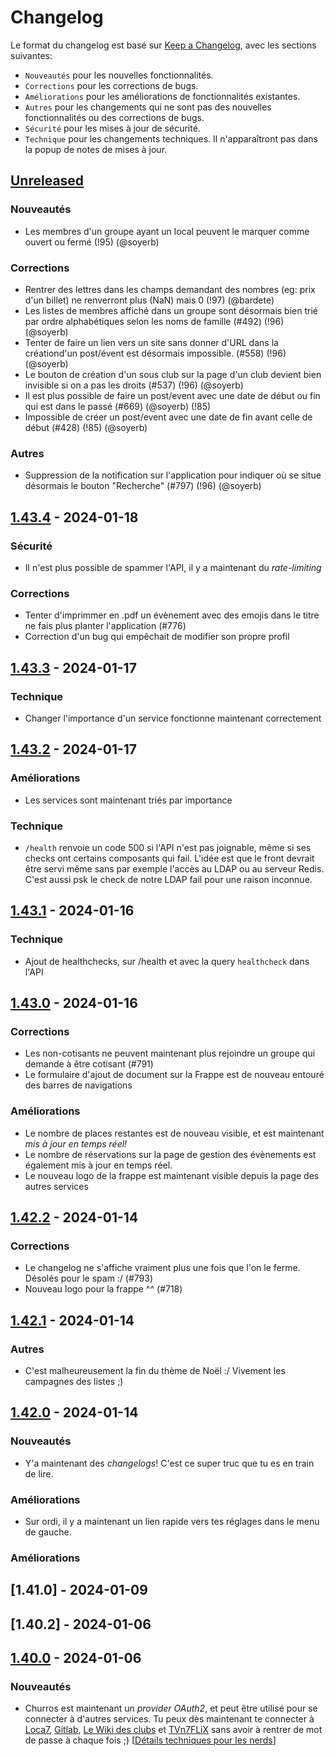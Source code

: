 # Changelog

Le format du changelog est basé sur [Keep a Changelog](https://keepachangelog.com/fr/1.1.0/), avec les sections suivantes:

- `Nouveautés` pour les nouvelles fonctionnalités.
- `Corrections` pour les corrections de bugs.
- `Améliorations` pour les améliorations de fonctionnalités existantes.
- `Autres` pour les changements qui ne sont pas des nouvelles fonctionnalités ou des corrections de bugs.
- `Sécurité` pour les mises à jour de sécurité.
- `Technique` pour les changements techniques. Il n'apparaîtront pas dans la popup de notes de mises à jour.

## [Unreleased]

### Nouveautés

- Les membres d'un groupe ayant un local peuvent le marquer comme ouvert ou fermé (!95) (@soyerb)

### Corrections

- Rentrer des lettres dans les champs demandant des nombres (eg: prix d'un billet) ne renverront plus (NaN) mais 0 (!97) (@bardete)
- Les listes de membres affiché dans un groupe sont désormais bien trié par ordre alphabétiques selon les noms de famille (#492) (!96) (@soyerb)
- Tenter de faire un lien vers un site sans donner d'URL dans la créationd'un post/évent est désormais impossible. (#558) (!96) (@soyerb)
- Le bouton de création d'un sous club sur la page d'un club devient bien invisible si on a pas les droits (#537) (!96) (@soyerb)
- Il est plus possible de faire un post/event avec une date de début ou fin qui est dans le passé (#669) (@soyerb) (!85)
- Impossible de créer un post/event avec une date de fin avant celle de début (#428) (!85) (@soyerb)

### Autres

- Suppression de la notification sur l'application pour indiquer où se situe désormais le bouton "Recherche" (#797) (!96) (@soyerb)

## [1.43.4] - 2024-01-18

### Sécurité

- Il n'est plus possible de spammer l'API, il y a maintenant du _rate-limiting_

### Corrections

- Tenter d'imprimmer en .pdf un évènement avec des emojis dans le titre ne fais plus planter l'application (#776)
- Correction d'un bug qui empêchait de modifier son propre profil

## [1.43.3] - 2024-01-17

### Technique

- Changer l'importance d'un service fonctionne maintenant correctement

## [1.43.2] - 2024-01-17

### Améliorations

- Les services sont maintenant triés par importance

### Technique

- `/health` renvoie un code 500 si l'API n'est pas joignable, même si ses checks ont certains composants qui fail. L'idée est que le front devrait être servi même sans par exemple l'accès au LDAP ou au serveur Redis. C'est aussi psk le check de notre LDAP fail pour une raison inconnue.

## [1.43.1] - 2024-01-16

### Technique

- Ajout de healthchecks, sur /health et avec la query `healthcheck` dans l'API

## [1.43.0] - 2024-01-16

### Corrections

- Les non-cotisants ne peuvent maintenant plus rejoindre un groupe qui demande à être cotisant (#791)
- Le formulaire d'ajout de document sur la Frappe est de nouveau entouré des barres de navigations

### Améliorations

- Le nombre de places restantes est de nouveau visible, et est maintenant _mis à jour en temps réel!_
- Le nombre de réservations sur la page de gestion des évènements est également mis à jour en temps réel.
- Le nouveau logo de la frappe est maintenant visible depuis la page des autres services

## [1.42.2] - 2024-01-14

### Corrections

- Le changelog ne s'affiche vraiment plus une fois que l'on le ferme. Désolés pour le spam :/ (#793)
- Nouveau logo pour la frappe ^^ (#718)

## [1.42.1] - 2024-01-14

### Autres

- C'est malheureusement la fin du thème de Noël :/ Vivement les campagnes des listes ;)

## [1.42.0] - 2024-01-14

### Nouveautés

- Y'a maintenant des _changelogs_! C'est ce super truc que tu es en train de lire.

### Améliorations

- Sur ordi, il y a maintenant un lien rapide vers tes réglages dans le menu de gauche.

### Améliorations

## [1.41.0] - 2024-01-09

## [1.40.2] - 2024-01-06

## [1.40.0] - 2024-01-06

### Nouveautés

- Churros est maintenant un _provider OAuth2_, et peut être utilisé pour se connecter à d'autres services. Tu peux dès maintenant te connecter à [Loca7](https://loca7.fr), [Gitlab](https://git.inpt.fr), [Le Wiki des clubs](https://wiki.inpt.fr) et [TVn7FLiX](https://tvn7flix.fr) sans avoir à rentrer de mot de passe à chaque fois ;) [[Détails techniques pour les nerds](https://wiki.inpt.fr/inp-net/public/oauth-churros)]

[1.40.0]: https://git.inpt.fr/inp-net/churros/-/tags/v1.40.0
[unreleased]: https://git.inpt.fr/inp-net/churros/-/compare/v1.43.4...main
[1.43.4]: https://git.inpt.fr/inp-net/churros/-/releases/tag/v1.43.4
[1.43.4]: https://git.inpt.fr/inp-net/churros/-/releases/tag/v1.43.4
[1.43.3]: https://git.inpt.fr/inp-net/churros/-/releases/tag/v1.43.3
[1.43.2]: https://git.inpt.fr/inp-net/churros/-/releases/tag/v1.43.2
[1.43.1]: https://git.inpt.fr/inp-net/churros/-/releases/tag/v1.43.1
[1.43.0]: https://git.inpt.fr/inp-net/churros/-/releases/tag/v1.43.0
[1.42.2]: https://git.inpt.fr/inp-net/churros/-/releases/tag/v1.42.2
[1.42.1]: https://git.inpt.fr/inp-net/churros/-/releases/tag/v1.42.1
[1.42.0]: https://git.inpt.fr/inp-net/churros/-/releases/tag/v1.42.0
